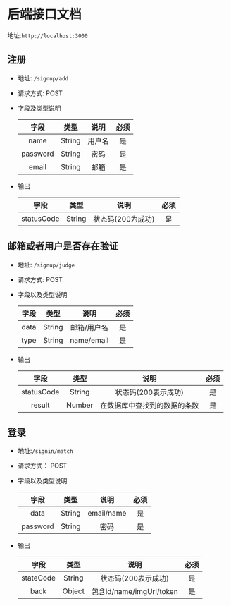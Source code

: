 # 后端接口文档

地址:`http://localhost:3000`

## 注册

- 地址: `/signup/add`

- 请求方式: POST

- 字段及类型说明

  |   字段   |  类型  |  说明  | 必须 |
  | :------: | :----: | :----: | :--: |
  |   name   | String | 用户名 |  是  |
  | password | String |  密码  |  是  |
  |  email   | String |  邮箱  |  是  |

- 输出

  |    字段    |  类型  |       说明        | 必须 |
  | :--------: | :----: | :---------------: | :--: |
  | statusCode | String | 状态码(200为成功) |  是  |

## 邮箱或者用户是否存在验证

- 地址: `/signup/judge`

- 请求方式: POST

- 字段以及类型说明

  | 字段 |  类型  |    说明     | 必须 |
  | :--: | :----: | :---------: | :--: |
  | data | String | 邮箱/用户名 |  是  |
  | type | String | name/email  |  是  |

- 输出

  |    字段    |  类型  |             说明             | 必须 |
  | :--------: | :----: | :--------------------------: | :--: |
  | statusCode | String |     状态码(200表示成功)      |  是  |
  |   result   | Number | 在数据库中查找到的数据的条数 |  是  |

## 登录

- 地址:`/signin/match`

- 请求方式： POST

- 字段以及类型说明

  |   字段   |  类型  |    说明    | 必须 |
  | :------: | :----: | :--------: | :--: |
  |   data   | String | email/name |  是  |
  | password | String |    密码    |  是  |

- 输出

  |   字段    |  类型  |           说明           | 必须 |
  | :-------: | :----: | :----------------------: | :--: |
  | stateCode | String |   状态码(200表示成功)    |  是  |
  |   back    | Object | 包含id/name/imgUrl/token |  是  |

  